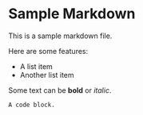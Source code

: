 # Sample Markdown

This is a sample markdown file.

Here are some features:

- A list item
- Another list item

Some text can be **bold** or *italic*.

```
A code block.
```
